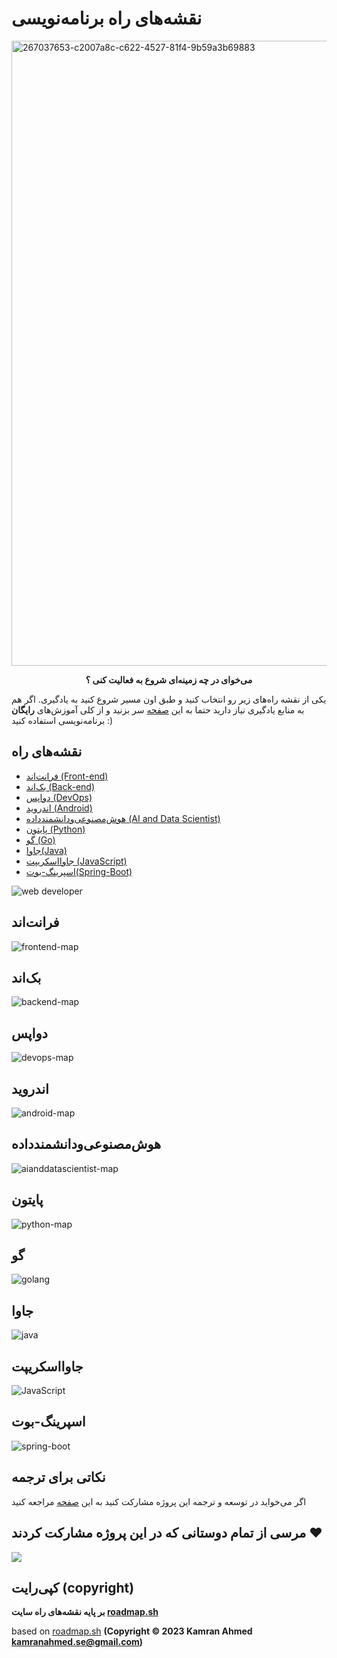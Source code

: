 # نقشه‌های راه برنامه‌نویسی
<img width="1000" alt="267037653-c2007a8c-c622-4527-81f4-9b59a3b69883" src="https://github.com/barnamenevisi/roadmap/assets/62311769/35a2b9d1-8a6b-4e35-9a94-699443be588a">


<p align="center">
<b>می‌خوای در چه زمینه‌ای شروع به فعالیت کنی ؟</b>
</p>



یکی از نقشه‌ راه‌های زیر رو انتخاب کنید و طبق اون مسیر شروع کنید به یادگیری. اگر هم به منابع یادگیری نیاز دارید حتما به این [صفحه](https://github.com/barnamenevisi/free-resources) سر بزنید و از کلی آموزش‌های **رایگان** برنامه‌نویسی استفاده کنید :)

## نقشه‌های راه 
- [فرانت‌اند (Front-end)](#فرانتاند)
- [بک‌اند (Back-end)](#بکاند)
- [دواپس (DevOps)](#دواپس)
- [اندروید (Android)](#اندروید)
- [هوش‌مصنوعی‌ودانشمندداده (AI and Data Scientist)](#هوشمصنوعیودانشمندداده)
- [پایتون (Python)](#پایتون)
- [گو (Go)](#گو)
- [جاوا(Java)](#جاوا)
- [جاوااسکریپت (JavaScript)](#جاوااسکریپت)
- [اسپرینگ-بوت(Spring-Boot)](#اسپرینگ-بوت)



![web developer](https://github.com/barnamenevisi/roadmap/assets/62311769/69177a81-a1aa-4216-8fa5-80f0f12d51d4)


## فرانت‌اند

![frontend-map](https://github.com/barnamenevisi/roadmap/assets/62311769/09577616-3180-49ff-8a6c-0173f3e78190)


## بک‌اند

![backend-map](https://github.com/barnamenevisi/roadmap/assets/62311769/01c65476-296c-439d-8418-56b3976792b3)


## دواپس

![devops-map](https://github.com/barnamenevisi/roadmap/assets/62311769/8d67ecbf-14ce-43d0-bfe9-1be27d3a7f38)


## اندروید

![android-map](https://github.com/barnamenevisi/roadmap/assets/90189271/ceed5cba-6e25-44f6-888a-a30511d71a7f)

## هوش‌مصنوعی‌ودانشمندداده

![aianddatascientist-map](https://github.com/barnamenevisi/roadmap/assets/143089802/162f9a5e-4557-4e15-9774-cc2cdf8cbea1)

## پایتون

![python-map](https://github.com/MahdiAbbasi7/roadmap/assets/77788727/397d0189-f957-4b9d-830d-a3a8a650a4cd)


## گو

![golang](https://github.com/MahdiAbbasi7/roadmap/assets/77788727/d1217de8-c53c-4d8c-a7a3-38a273cefec5)

## جاوا

![java](https://github.com/pariyaj/roadmap/assets/56969706/7968604c-b62c-451d-a481-34db5399d058)


## جاوااسکریپت

![JavaScript](https://github.com/barnamenevisi/roadmap/assets/44638454/7922b028-c751-4718-bd1d-3afe99b4441e)

## اسپرینگ-بوت
![spring-boot](https://github.com/safeparadise/roadmap/assets/45493389/82b0bb23-f95b-4fd2-9f2b-61e15cc1b823)


## نکاتی برای ترجمه‌
اگر‌ می‌خواید در توسعه و ترجمه این پروژه مشارکت کنید به این [صفحه](https://github.com/barnamenevisi/roadmap/issues/1) مراجعه کنید



## مرسی از تمام دوستانی که در این پروژه مشارکت کردند ❤️
<a href="https://github.com/barnamenevisi/roadmap/graphs/contributors">
  <img src="https://contrib.rocks/image?repo=barnamenevisi/roadmap" />
</a>


## کپی‌رایت (copyright)
**بر پایه نقشه‌های راه سایت [roadmap.sh](https://roadmap.sh)** 

based on [roadmap.sh](https://roadmap.sh) **(Copyright © 2023 Kamran Ahmed <kamranahmed.se@gmail.com>)**

